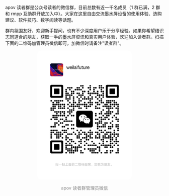 apov 读者群是公众号读者的微信群，目前总数有近一千名成员（1 群已满，2 群和 rmpp 互助群开放加入中）。大家在这里自由交流墨水屏设备的使用体验、选购建议、软件技巧、数字阅读等话题。

群内氛围友好，欢迎新手提问，也有不少深度用户乐于分享经验。如果你希望结识志同道合的朋友，获取一手的墨水屏资讯和真实用户体验，欢迎加入读者群。扫描下面的二维码加管理员微信即可，加微信时请备注"读者群"。

<p style="text-align:center;"><img src="assets/images/qrcode/qrcode-apov-group-manager.png" alt="apov 读者群二维码" style="width:300px; max-width:90%; height:auto; border-radius:10px;"></p>

<div style="font-size:14px; color:#888; text-align:center; margin-top:6px;">apov 读者群管理员微信</div> 